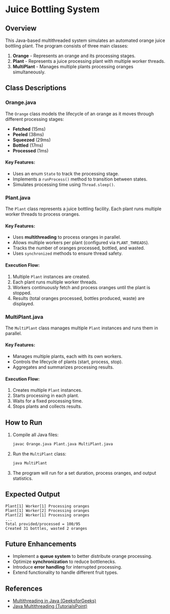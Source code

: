 # Juice Bottling System

## Overview
This Java-based multithreaded system simulates an automated orange juice bottling plant. The program consists of three main classes:

1. **Orange** - Represents an orange and its processing stages.
2. **Plant** - Represents a juice processing plant with multiple worker threads.
3. **MultiPlant** - Manages multiple plants processing oranges simultaneously.

## Class Descriptions

### Orange.java
The `Orange` class models the lifecycle of an orange as it moves through different processing stages:
- **Fetched** (15ms)
- **Peeled** (38ms)
- **Squeezed** (29ms)
- **Bottled** (17ms)
- **Processed** (1ms)

#### Key Features:
- Uses an enum `State` to track the processing stage.
- Implements a `runProcess()` method to transition between states.
- Simulates processing time using `Thread.sleep()`.

### Plant.java
The `Plant` class represents a juice bottling facility. Each plant runs multiple worker threads to process oranges.

#### Key Features:
- Uses **multithreading** to process oranges in parallel.
- Allows multiple workers per plant (configured via `PLANT_THREADS`).
- Tracks the number of oranges processed, bottled, and wasted.
- Uses `synchronized` methods to ensure thread safety.

#### Execution Flow:
1. Multiple `Plant` instances are created.
2. Each plant runs multiple worker threads.
3. Workers continuously fetch and process oranges until the plant is stopped.
4. Results (total oranges processed, bottles produced, waste) are displayed.

### MultiPlant.java
The `MultiPlant` class manages multiple `Plant` instances and runs them in parallel.

#### Key Features:
- Manages multiple plants, each with its own workers.
- Controls the lifecycle of plants (start, process, stop).
- Aggregates and summarizes processing results.

#### Execution Flow:
1. Creates multiple `Plant` instances.
2. Starts processing in each plant.
3. Waits for a fixed processing time.
4. Stops plants and collects results.

## How to Run
1. Compile all Java files:
   ```sh
   javac Orange.java Plant.java MultiPlant.java
   ```
2. Run the `MultiPlant` class:
   ```sh
   java MultiPlant
   ```
3. The program will run for a set duration, process oranges, and output statistics.

## Expected Output
```
Plant[1] Worker[1] Processing oranges
Plant[1] Worker[2] Processing oranges
Plant[2] Worker[1] Processing oranges
...
Total provided/processed = 100/95
Created 31 bottles, wasted 2 oranges
```

## Future Enhancements
- Implement a **queue system** to better distribute orange processing.
- Optimize **synchronization** to reduce bottlenecks.
- Introduce **error handling** for interrupted processing.
- Extend functionality to handle different fruit types.

## References
- [Multithreading in Java (GeeksforGeeks)](https://www.geeksforgeeks.org/multithreading-in-java/)
- [Java Multithreading (TutorialsPoint)](https://www.tutorialspoint.com/java/java_multithreading.htm)

